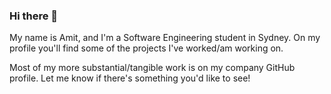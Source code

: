 ### Hi there 👋

My name is Amit, and I'm a Software Engineering student in Sydney. On my profile you'll find some of the projects I've worked/am working on.

Most of my more substantial/tangible work is on my company GitHub profile. Let me know if there's something you'd like to see!

<!--
**aaam1t/aaam1t** is a ✨ _special_ ✨ repository because its `README.md` (this file) appears on your GitHub profile.

Here are some ideas to get you started:

- 🔭 I’m currently working on ...
- 🌱 I’m currently learning ...
- 👯 I’m looking to collaborate on ...
- 🤔 I’m looking for help with ...
- 💬 Ask me about ...
- 📫 How to reach me: ...
- 😄 Pronouns: ...
- ⚡ Fun fact: ...
-->
